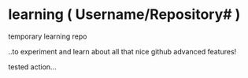 # learning ( Username/Repository# )
temporary learning repo

..to experiment and learn about all that nice github advanced features!

tested action...
